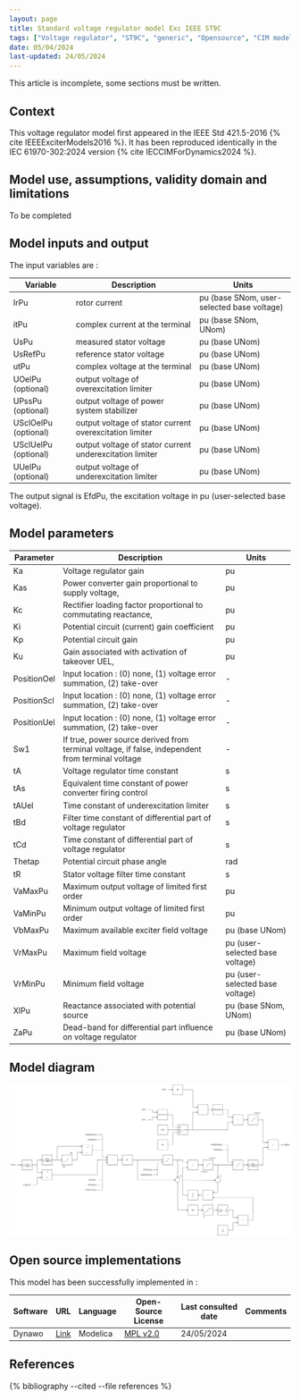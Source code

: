 ```yaml
---
layout: page
title: Standard voltage regulator model Exc IEEE ST9C
tags: ["Voltage regulator", "ST9C", "generic", "Opensource", "CIM model", "RMS", "phasor", "MRL4", "Single phase", "ExcIEEEST9C", "IEEE", "dynawo", "#106"]
date: 05/04/2024
last-updated: 24/05/2024
---
```


This article is incomplete, some sections must be written.

## Context

This voltage regulator model first appeared in the IEEE Std 421.5-2016 {% cite IEEEExciterModels2016 %}. It has been reproduced identically in the IEC 61970-302:2024 version {% cite IECCIMForDynamics2024 %}.

## Model use, assumptions, validity domain and limitations

To be completed

## Model inputs and output

The input variables are :

| Variable | Description | Units |
|-----------|--------------| ------|
|IrPu |rotor current |pu (base SNom, user-selected base voltage)|
|itPu |complex current at the terminal |pu (base SNom, UNom)|
|UsPu |measured stator voltage |pu (base UNom)|
|UsRefPu |reference stator voltage |pu (base UNom)|
|utPu |complex voltage at the terminal |pu (base UNom)|
|UOelPu (optional) |output voltage of overexcitation limiter |pu (base UNom)|
|UPssPu (optional) |output voltage of power system stabilizer |pu (base UNom)|
|USclOelPu (optional) |output voltage of stator current overexcitation limiter |pu (base UNom)|
|USclUelPu (optional) |output voltage of stator current underexcitation limiter |pu (base UNom)|
|UUelPu (optional) |output voltage of underexcitation limiter |pu (base UNom)|

The output signal is EfdPu, the excitation voltage in pu (user-selected base voltage).

## Model parameters

| Parameter | Description | Units |
|-----------|--------------| ------|
|Ka |Voltage regulator gain |pu|
|Kas |Power converter gain proportional to supply voltage, |pu|
|Kc |Rectifier loading factor proportional to commutating reactance, |pu|
|Ki |Potential circuit (current) gain coefficient |pu|
|Kp |Potential circuit gain |pu|
|Ku |Gain associated with activation of takeover UEL, |pu|
|PositionOel |Input location : (0) none, (1) voltage error summation, (2) take-over|-|
|PositionScl |Input location : (0) none, (1) voltage error summation, (2) take-over|-|
|PositionUel |Input location : (0) none, (1) voltage error summation, (2) take-over|-|
|Sw1 |If true, power source derived from terminal voltage, if false, independent from terminal voltage|-|
|tA |Voltage regulator time constant |s|
|tAs |Equivalent time constant of power converter firing control |s|
|tAUel |Time constant of underexcitation limiter |s|
|tBd |Filter time constant of differential part of voltage regulator |s|
|tCd |Time constant of differential part of voltage regulator |s|
|Thetap |Potential circuit phase angle |rad|
|tR |Stator voltage filter time constant |s|
|VaMaxPu |Maximum output voltage of limited first order |pu|
|VaMinPu |Minimum output voltage of limited first order |pu|
|VbMaxPu |Maximum available exciter field voltage |pu (base UNom)|
|VrMaxPu |Maximum field voltage |pu (user-selected base voltage)|
|VrMinPu |Minimum field voltage |pu (user-selected base voltage)|
|XlPu |Reactance associated with potential source |pu (base SNom, UNom)|
|ZaPu |Dead-band for differential part influence on voltage regulator |pu (base UNom)|

## Model diagram

<img src="/pages/models/regulations/ST9C/ST9C.drawio.svg" alt="ST9C diagram">

## Open source implementations

This model has been successfully implemented in :

| Software      | URL | Language | Open-Source License | Last consulted date | Comments |
| ------------- | --- | -------- | ------------------- | ------------------- | -------- |
| Dynawo | [Link](https://github.com/dynawo/dynawo) | Modelica | [MPL v2.0](https://www.mozilla.org/en-US/MPL/2.0/)  | 24/05/2024 |  |

## References

{% bibliography --cited --file references  %}
